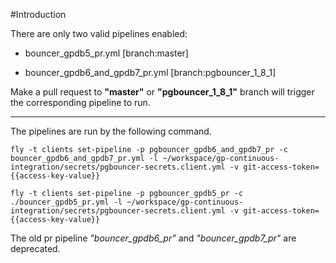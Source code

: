 #Introduction

There are only two valid pipelines enabled:

- bouncer_gpdb5_pr.yml [branch:master]

- bouncer_gpdb6_and_gpdb7_pr.yml [branch:pgbouncer_1_8_1]

Make a pull request to **"master"** or **"pgbouncer_1_8_1"** branch will trigger the corresponding pipeline to run.

---

The pipelines are run by the following command.

`fly -t clients set-pipeline -p pgbouncer_gpdb6_and_gpdb7_pr -c bouncer_gpdb6_and_gpdb7_pr.yml -l ~/workspace/gp-continuous-integration/secrets/pgbouncer-secrets.client.yml -v git-access-token={{access-key-value}}`

`fly -t clients set-pipeline -p pgbouncer_gpdb5_pr -c ./bouncer_gpdb5_pr.yml -l ~/workspace/gp-continuous-integration/secrets/pgbouncer-secrets.client.yml -v git-access-token={{access-key-value}}`

The old pr pipeline *"bouncer_gpdb6_pr"* and *"bouncer_gpdb7_pr"* are deprecated. 
